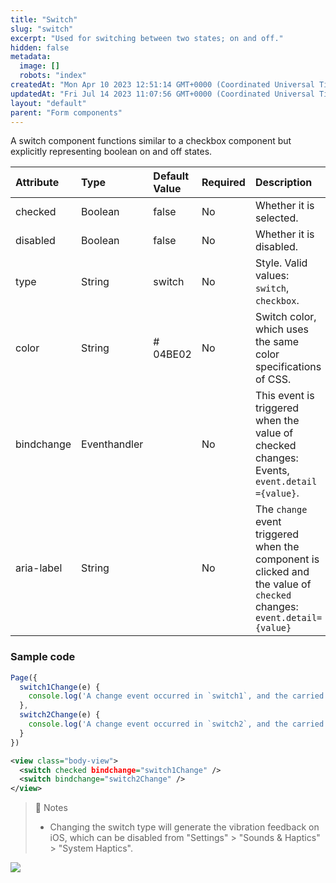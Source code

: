 ```yaml
---
title: "Switch"
slug: "switch"
excerpt: "Used for switching between two states; on and off."
hidden: false
metadata: 
  image: []
  robots: "index"
createdAt: "Mon Apr 10 2023 12:51:14 GMT+0000 (Coordinated Universal Time)"
updatedAt: "Fri Jul 14 2023 11:07:56 GMT+0000 (Coordinated Universal Time)"
layout: "default"
parent: "Form components"
---
```

A switch component functions similar to a checkbox component but explicitly representing boolean on and off states.

| Attribute  | Type         | Default Value | Required | Description                                                                                                           |
| :--------- | :----------- | :------------ | :------- | :-------------------------------------------------------------------------------------------------------------------- |
| checked    | Boolean      | false         | No       | Whether it is selected.                                                                                               |
| disabled   | Boolean      | false         | No       | Whether it is disabled.                                                                                               |
| type       | String       | switch        | No       | Style. Valid values: `switch`, `checkbox`.                                                                            |
| color      | String       | # 04BE02      | No       | Switch color, which uses the same color specifications of CSS.                                                        |
| bindchange | Eventhandler |               | No       | This event is triggered when the value of checked changes: Events, `event.detail ={value}`.                           |
| aria-label | String       |               | No       | The `change` event triggered when the component is clicked and the value of `checked` changes: `event.detail={value}` |

### Sample code

```javascript JavaScript
Page({
  switch1Change(e) {
  	console.log('A change event occurred in `switch1`, and the carried value is ', e.detail.value)
  },
  switch2Change(e) {
  	console.log('A change event occurred in `switch2`, and the carried value is ', e.detail.value)
  }
})
```
```xml WXML
<view class="body-view">
  <switch checked bindchange="switch1Change" />
  <switch bindchange="switch2Change" />
</view>
```

> 📘 Notes
> 
> - Changing the switch type will generate the vibration feedback on iOS, which can be disabled from "Settings" > "Sounds & Haptics" > "System Haptics".

![](https://files.readme.io/9b8b98a-Screenshot_2023-06-15_at_5.19.18_PM.png)
